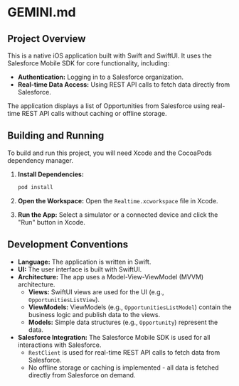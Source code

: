 # GEMINI.md

## Project Overview

This is a native iOS application built with Swift and SwiftUI. It uses the Salesforce Mobile SDK for core functionality, including:

*   **Authentication:** Logging in to a Salesforce organization.
*   **Real-time Data Access:** Using REST API calls to fetch data directly from Salesforce.

The application displays a list of Opportunities from Salesforce using real-time REST API calls without caching or offline storage.

## Building and Running

To build and run this project, you will need Xcode and the CocoaPods dependency manager.

1.  **Install Dependencies:**
    ```bash
    pod install
    ```

2.  **Open the Workspace:**
    Open the `Realtime.xcworkspace` file in Xcode.

3.  **Run the App:**
    Select a simulator or a connected device and click the "Run" button in Xcode.

## Development Conventions

*   **Language:** The application is written in Swift.
*   **UI:** The user interface is built with SwiftUI.
*   **Architecture:** The app uses a Model-View-ViewModel (MVVM) architecture.
    *   **Views:** SwiftUI views are used for the UI (e.g., `OpportunitiesListView`).
    *   **ViewModels:** ViewModels (e.g., `OpportunitiesListModel`) contain the business logic and publish data to the views.
    *   **Models:** Simple data structures (e.g., `Opportunity`) represent the data.
*   **Salesforce Integration:** The Salesforce Mobile SDK is used for all interactions with Salesforce.
    *   `RestClient` is used for real-time REST API calls to fetch data from Salesforce.
    *   No offline storage or caching is implemented - all data is fetched directly from Salesforce on demand.
